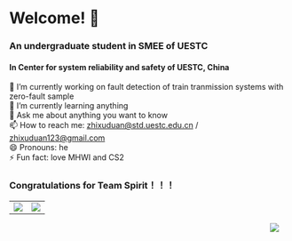 # Welcome! 👋

### An undergraduate student in SMEE of UESTC
#### In Center for system reliability and safety of UESTC, China     

🔭 I’m currently working on fault detection of train tranmission systems with zero-fault sample  
🌱 I’m currently learning anything   
💬 Ask me about anything you want to know  
📫 How to reach me: zhixuduan@std.uestc.edu.cn / zhixuduan123@gmail.com  
😄 Pronouns: he  
⚡ Fun fact: love MHWI and CS2   
### Congratulations for Team Spirit！！！    

<table>
  <tr>
    <td align="center" style="padding=0;width=50%;">
      <img align="center" style="padding=0;" src="https://github-readme-stats.vercel.app/api/?username=zxuuuustupid&show_icons=true&title_color=4F8CC9&text_color=9f9f9f&bg_color=00000000&hide_border=true&icon_color=4F8CC9&hide_title=true&count_private=true&include_all_commits=true" />
    </td>
    <td align="center" style="padding=0;width=50%;">
      <img align="center" style="padding=0;" src="https://github-readme-stats.vercel.app/api/top-langs/?username=zxuuuustupid&layout=compact&show_icons=true&title_color=4F8CC9&text_color=9f9f9f&bg_color=00000000&hide_border=true&icon_color=00000000&count_private=true" />
    </td>
  </tr>
</table>
</i><img align="right" style="padding=0;" vspace="0" hspace="18" src="https://komarev.com/ghpvc/?username=zxuuuustupid&style=flat"/>
